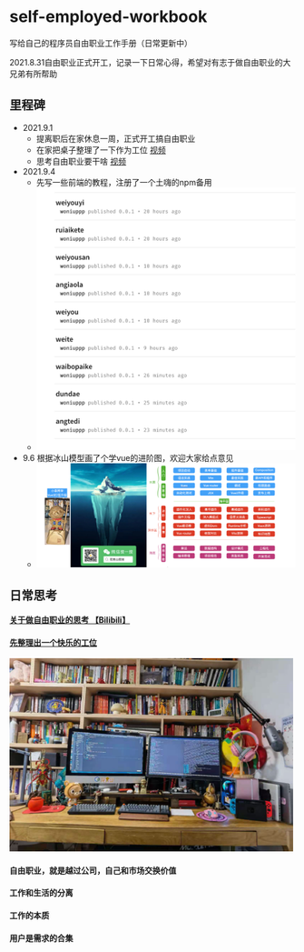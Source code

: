 # self-employed-workbook
写给自己的程序员自由职业工作手册（日常更新中）

2021.8.31自由职业正式开工，记录一下日常心得，希望对有志于做自由职业的大兄弟有所帮助



## 里程碑

* 2021.9.1 
  * 提离职后在家休息一周，正式开工搞自由职业
  * 在家把桌子整理了一下作为工位  [视频](https://www.bilibili.com/video/BV1G64y1Y7CU/)
  * 思考自由职业要干啥  [视频](https://www.bilibili.com/video/BV1BP4y1a7WE)
* 2021.9.4
  * 先写一些前端的教程，注册了一个土嗨的npm备用
  * <img src="README.assets/image-20210905085618156.png" width="500">
* 9.6 根据冰山模型画了个学vue的进阶图，欢迎大家给点意见
  * <img src="README.assets/image-20210906225240923.png" alt="image-20210906225240923" style="zoom:50%;" />

## 日常思考



#### [关于做自由职业的思考 【Bilibili】](https://www.bilibili.com/video/BV1BP4y1a7WE)


#### [先整理出一个快乐的工位](https://www.bilibili.com/video/BV1G64y1Y7CU/)



<img src="README.assets/image-20210831192833490.png" width="500">


#### 自由职业，就是越过公司，自己和市场交换价值



####  工作和生活的分离



#### 工作的本质



#### 用户是需求的合集

